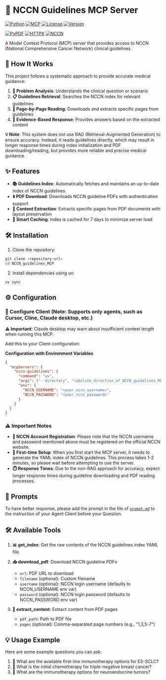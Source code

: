 # 🏥 NCCN Guidelines MCP Server

[![Python](https://img.shields.io/badge/python-3.11+-blue.svg)](https://www.python.org/)
[![MCP](https://img.shields.io/badge/MCP-v1.11.0-green.svg)](https://modelcontextprotocol.io/)
[![License](https://img.shields.io/badge/license-MIT-blue.svg)](LICENSE)
[![Version](https://img.shields.io/badge/version-0.1.0-orange.svg)](https://github.com/gscfwid/nccn_mcp/releases)

[![PyPDF](https://img.shields.io/badge/PyPDF-5.8.0+-lightblue.svg)](https://pypdf.readthedocs.io/)
[![HTTPX](https://img.shields.io/badge/HTTPX-async-purple.svg)](https://www.python-httpx.org/)
[![NCCN](https://img.shields.io/badge/NCCN-Guidelines-red.svg)](https://www.nccn.org/)

A Model Context Protocol (MCP) server that provides access to NCCN (National Comprehensive Cancer Network) clinical guidelines.

## 🔬 How It Works

This project follows a systematic approach to provide accurate medical guidance:
1. **🧠 Problem Analysis**: Understands the clinical question or scenario
2. **📋 Guidelines Retrieval**: Searches the NCCN index for relevant guidelines
3. **📄 Page-by-Page Reading**: Downloads and extracts specific pages from guidelines
4. **🎯 Evidence-Based Response**: Provides answers based on the extracted content

**💡 Note**: This system does not use RAG (Retrieval-Augmented Generation) to ensure accuracy. Instead, it reads guidelines directly, which may result in longer response times during index initialization and PDF downloading/reading, but provides more reliable and precise medical guidance.

## ✨ Features

- **📚 Guidelines Index**: Automatically fetches and maintains an up-to-date index of NCCN guidelines
- **⬇️ PDF Download**: Downloads NCCN guideline PDFs with authentication support
- **📝 Content Extraction**: Extracts specific pages from PDF documents with layout preservation
- **🚀 Smart Caching**: Index is cached for 7 days to minimize server load

## 🛠️ Installation

1. Clone the repository:
```bash
git clone <repository-url>
cd NCCN_guidelines_MCP
```

2. Install dependencies using uv:
```bash
uv sync
```

## ⚙️ Configuration

### 🔧 Configure Client (Note: Supports only agents, such as Cursor, Cline, Claude desktop, etc.)

**⚠️ Important**: Claude desktop may warn about insufficient context length when running this MCP.

Add this to your Client configuration:

**Configuration with Environment Variables**
```json
{
  "mcpServers": {
    "nccn-guidelines": {
      "command": "uv",
      "args": ["--directory", "<abslute_direction_of_NCCN_guidelines_MCP>", "run", "server.py"],
      "env": {
        "NCCN_USERNAME": "<your_nccn_username>",
        "NCCN_PASSWORD": "<your_nccn_password>"
      }
    }
  }
}
```

### ⚠️ Important Notes

- **👤 NCCN Account Registration**: Please note that the NCCN username and password mentioned above must be registered on the official NCCN website.
- **🚀 First-time Setup**: When you first start the MCP server, it needs to generate the YAML index of NCCN guidelines. This process takes 1-2 minutes, so please wait before attempting to use the server.
- **⏱️ Response Times**: Due to the non-RAG approach for accuracy, expect longer response times during guideline downloading and PDF reading processes.

## 💬 Prompts

To have better response, please add the prompt in the file of [`prompt.md`](./prompt.md) to the instruction of your Agent Client before your Question.

## 🛠️ Available Tools

1. **📊 get_index**: Get the raw contents of the NCCN guidelines index YAML file.

2. **📥 download_pdf**: Download NCCN guideline PDFs
   - `url`: PDF URL to download
   - `filename` (optional): Custom filename
   - `username` (optional): NCCN login username (defaults to NCCN_USERNAME env var)
   - `password` (optional): NCCN login password (defaults to NCCN_PASSWORD env var)

3. **📖 extract_content**: Extract content from PDF pages
   - `pdf_path`: Path to PDF file
   - `pages` (optional): Comma-separated page numbers (e.g., "1,3,5-7")

## 💡 Usage Example

Here are some example questions you can ask:

1. 🔬 What are the available first-line immunotherapy options for ES-SCLC?
2. 🎯 What is the initial chemotherapy for triple-negative breast cancer?
3. 🧬 What are the immunotherapy options for neuroendocrine tumors?
